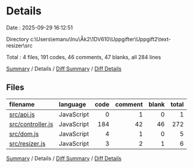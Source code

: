 # Details

Date : 2025-09-29 16:12:51

Directory c:\\Users\\emanu\\lnu\\Åk2\\1DV610\\Uppgifter\\Uppgift2\\text-resizer\\src

Total : 4 files,  191 codes, 46 comments, 47 blanks, all 284 lines

[Summary](results.md) / Details / [Diff Summary](diff.md) / [Diff Details](diff-details.md)

## Files
| filename | language | code | comment | blank | total |
| :--- | :--- | ---: | ---: | ---: | ---: |
| [src/api.js](/src/api.js) | JavaScript | 0 | 1 | 0 | 1 |
| [src/controller.js](/src/controller.js) | JavaScript | 184 | 42 | 46 | 272 |
| [src/dom.js](/src/dom.js) | JavaScript | 4 | 1 | 0 | 5 |
| [src/resizer.js](/src/resizer.js) | JavaScript | 3 | 2 | 1 | 6 |

[Summary](results.md) / Details / [Diff Summary](diff.md) / [Diff Details](diff-details.md)